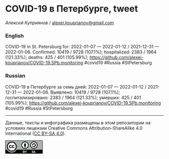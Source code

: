 COVID-19 в Петербурге, tweet
============================

*Алексей Куприянов* /
<a href="mailto:alexei.kouprianov@gmail.com" class="email">alexei.kouprianov@gmail.com</a>

### English

COVID-19 in St. Petersburg for: 2022-01-07 — 2022-01-12 / 2021-12-31 —
2022-01-06. Сonfirmed: 10419 / 9728 (107.1%); hospitalized: 2383 / 1964
(121.33%); deaths: 425 / 401 (105.99%);
<a href="https://github.com/alexei-kouprianov/COVID-19.SPb.monitoring" class="uri">https://github.com/alexei-kouprianov/COVID-19.SPb.monitoring</a>
\#covid19 \#Russia \#StPetersburg

### Russian

COVID-19 в Петербурге за семь дней: 2022-01-07 — 2022-01-12 / 2021-12-31
— 2022-01-06. Выявлено: 10419 / 9728 (107.1%); госпитализировано: 2383 /
1964 (121.33%); умерших: 425 / 401 (105.99%);
<a href="https://github.com/alexei-kouprianov/COVID-19.SPb.monitoring" class="uri">https://github.com/alexei-kouprianov/COVID-19.SPb.monitoring</a>
\#covid19 \#Russia \#StPetersburg

------------------------------------------------------------------------

Данные, тексты и инфографика размещены в этом репозитории на условиях
лицензии Creative Commons Attribution-ShareAlike 4.0 International ([CC
BY-SA 4.0](https://creativecommons.org/licenses/by-sa/4.0/)).

![](../misc/CC-BY-SA-icon.png "CC-BY-SA")
